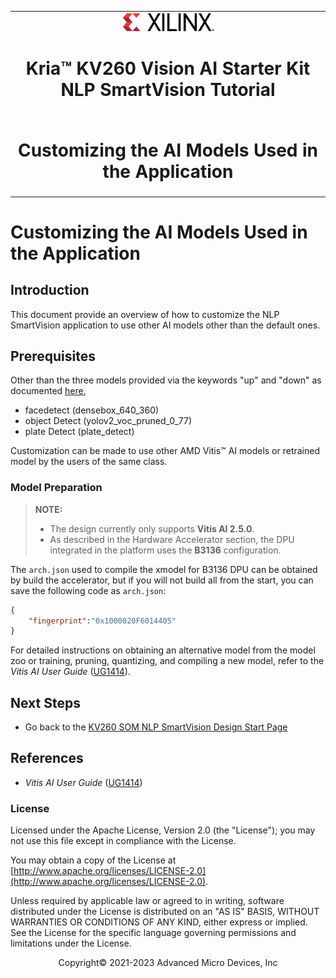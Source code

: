 ﻿<table class="sphinxhide">
 <tr>
   <td align="center"><img src="../../media/xilinx-logo.png" width="30%"/><h1>Kria&trade; KV260 Vision AI Starter Kit<br>NLP SmartVision Tutorial</h1>
   </td>
 </tr>
 <tr>
 <td align="center"><h1>Customizing the AI Models Used in the Application</h1>
  </td>
 </tr>
</table>

# Customizing the AI Models Used in the Application

## Introduction

This document provide an overview of how to customize the NLP SmartVision application to use other AI models other than the default ones.

## Prerequisites

Other than the three models provided via the keywords "up" and "down" as documented [here](./app_deployment_nlp.md),

* facedetect (densebox_640_360)
* object Detect (yolov2_voc_pruned_0_77)
* plate Detect (plate_detect)

Customization can be made to use other AMD Vitis&trade; AI models or retrained model by the users of the same class.

### Model Preparation

>**NOTE:**
>
>* The design currently only supports **Vitis AI 2.5.0**.
>* As described in the Hardware Accelerator section, the DPU integrated in the platform uses the **B3136** configuration.

The `arch.json` used to compile the xmodel for B3136 DPU can be obtained by build the accelerator, but if you will not build all from the start, you can save the following code as `arch.json`:

```json
{
    "fingerprint":"0x1000020F6014405"
}
```

For detailed instructions on obtaining an alternative model from the model zoo or training, pruning, quantizing, and compiling a new model, refer to the *Vitis AI User Guide* ([UG1414](https://docs.xilinx.com/access/sources/dita/map?isLatest=true&ft:locale=en-US&url=ug1414-vitis-ai)).

## Next Steps

* Go back to the [KV260 SOM NLP SmartVision Design Start Page](../nlp_smartvision_landing)

## References

* *Vitis AI User Guide* ([UG1414](https://docs.xilinx.com/access/sources/dita/map?isLatest=true&ft:locale=en-US&url=ug1414-vitis-ai))

### License

Licensed under the Apache License, Version 2.0 (the "License"); you may not use this file except in compliance with the License.

You may obtain a copy of the License at
[http://www.apache.org/licenses/LICENSE-2.0](http://www.apache.org/licenses/LICENSE-2.0).

Unless required by applicable law or agreed to in writing, software distributed under the License is distributed on an "AS IS" BASIS, WITHOUT WARRANTIES OR CONDITIONS OF ANY KIND, either express or implied. See the License for the specific language governing permissions and limitations under the License.

<p align="center">Copyright&copy; 2021-2023 Advanced Micro Devices, Inc</p>
